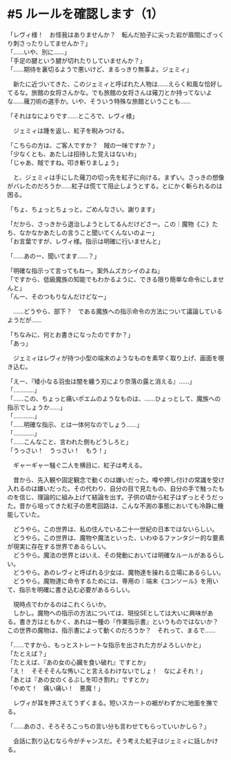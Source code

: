 # #5 ルールを確認します（1）

「レヴィ様！　お怪我はありませんか？　転んだ拍子に尖った岩が眉間にざっくり刺さったりしてませんか？」  
「……いや、別に……」  
「手足の腱という腱が切れたりしていませんか？」  
「……期待を裏切るようで悪いけど、まるっきり無事よ。ジェミィ」

　新たに近づいてきた、このジェミィと呼ばれた人物は……えらく和風な恰好してるな。旅館の女将さんかな。でも旅館の女将さんは薙刀とか持ってないよな……薙刀術の選手か。いや、そういう特殊な旅館ということも……

「それはなによりです……ところで、レヴィ様」

　ジェミィは踵を返し、紅子を睨みつける。

「こちらの方は、ご客人ですか？　賊の一味ですか？」  
「少なくとも、あたしは招待した覚えはないわ」  
「じゃあ、賊ですね。叩き斬りましょう」

　と、ジェミィは手にした薙刀の切っ先を紅子に向ける。まずい。さっきの想像がバレたのだろうか……紅子は慌てて阻止しようとする。とにかく斬られるのは困る。

「ちょ、ちょっとちょっと。ごめんなさい。謝ります」

「だから、さっきから退治しようとしてるんだけどさー。この｜魔物《こ》たち、なかなかあたしの言うこと聞いてくんないのよー」  
「お言葉ですが、レヴィ様。指示は明確に行いませんと」

「……あのー、聞いてます……？」

「明確な指示って言ってもねー。案外ムズカシイのよね」  
「ですから、低級魔族の知能でもわかるように、できる限り簡単な命令にしませんと」  
「んー、そのつもりなんだけどなー」

　……どうやら、部下？　である魔族への指示命令の方法について議論しているようだが……

「ちなみに、何とお書きになったのですか？」  
「あっ」

　ジェミィはレヴィが持つ小型の端末のようなものを素早く取り上げ、画面を覗き込む。

「えー、『矮小なる羽虫は闇を纏う刃により奈落の露と消える』……」  
「…………」  
「……この、ちょっと痛いポエムのようなものは、……ひょっとして、魔族への指示でしょうか……」  
「…………」  
「……明確な指示、とは一体何なのでしょう……」  
「…………」  
「……こんなこと、言われた側もどうしろと」  
「うっさい！　うっさい！　もう！」


　ギャーギャー騒ぐ二人を横目に、紅子は考える。

　昔から、先入観や固定観念で動くのは嫌いだった。噂や押し付けの常識を受け入れるのは嫌いだった。その代わり、自分の目で見たもの、自分の手で触ったものを信じ、理論的に組み上げて結論を出す。子供の頃から紅子はずっとそうだった。昔から培ってきた紅子の思考回路は、こんな不測の事態においても冷静に機能していた。

　どうやら。この世界は、私の住んでいる二十一世紀の日本ではないらしい。  
　どうやら。この世界は、魔物や魔法といった、いわゆるファンタジー的な要素が現実に存在する世界であるらしい。  
　どうやら。魔法の世界とはいえ、その発動においては明確なルールがあるらしい。  
　どうやら。あのレヴィと呼ばれる少女は、魔物達を操れる立場にあるらしい。  
　どうやら。魔物達に命令するためには、専用の｜端末《コンソール》を用いて、指示を明確に書き込む必要があるらしい。

　現時点でわかるのはこれくらいか。  
　しかし。魔物への指示の方法については、現役SEとしては大いに興味がある。書き方はともかく、あれは一種の『作業指示書』というものではないか？　この世界の魔物は、指示書によって動くのだろうか？　それって、まるで……

「……ですから、もっとストレートな指示を出された方がよろしいかと」  
「たとえば？」  
「たとえば、『あの女の心臓を食い破れ』ですとか」  
「え！　そそそそんな怖いこと言えるわけないでしょ！　なによそれ！」  
「あとは『あの女のくるぶしを叩き割れ』ですとか」  
「やめて！　痛い痛い！　悪魔！」

　レヴィが耳を押さえてうずくまる。短いスカートの裾がわずかに地面を撫でる。

「……あのさ、そろそろこっちの言い分も言わせてもらっていいかしら？」

　会話に割り込むなら今がチャンスだ。そう考えた紅子はジェミィに話しかける。
